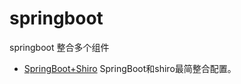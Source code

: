 # springboot
springboot 整合多个组件

- [SpringBoot+Shiro](https://github.com/NewYao/springboot/tree/master/springboot-shiro) SpringBoot和shiro最简整合配置。

